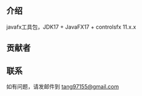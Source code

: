 ## 介绍
javafx工具包，JDK17 + JavaFX17 + controlsfx 11.x.x

## 贡献者


## 联系
如有问题，请发邮件到 tang97155@gmail.com

